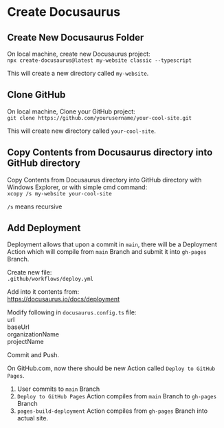 # Create Docusaurus

## Create New Docusaurus Folder

On local machine, create new Docusaurus project:  
`npx create-docusaurus@latest my-website classic --typescript`

This will create a new directory called `my-website`.

## Clone GitHub

On local machine, Clone your GitHub project:  
`git clone https://github.com/yourusername/your-cool-site.git`

This will create new directory called `your-cool-site`.

## Copy Contents from Docusaurus directory into GitHub directory

Copy Contents from Docusaurus directory into GitHub directory with Windows Explorer, or with simple cmd command:  
`xcopy /s my-website your-cool-site`

`/s` means recursive

## Add Deployment

Deployment allows that upon a commit in `main`, there will be a Deployment Action which will compile from `main` Branch and submit it into `gh-pages` Branch.

Create new file:  
`.github/workflows/deploy.yml`

Add into it contents from:  
https://docusaurus.io/docs/deployment

Modify following in `docusaurus.config.ts` file:  
url  
baseUrl  
organizationName  
projectName

Commit and Push.

On GitHub.com, now there should be new Action called `Deploy to GitHub Pages`.

1. User commits to `main` Branch
1. `Deploy to GitHub Pages` Action compiles from `main` Branch to `gh-pages` Branch
1. `pages-build-deployment` Action compiles from `gh-pages` Branch into actual site.
